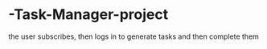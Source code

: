 # -Task-Manager-project
the user subscribes, then logs in to generate tasks and then complete them 
